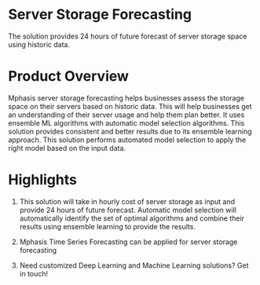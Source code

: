 # Server Storage Forecasting
The solution provides 24 hours of future forecast of server storage space using historic data.

# Product Overview
Mphasis server storage forecasting helps businesses assess the storage space on their servers based on historic data. This will help businesses get an understanding of their server usage and help them plan better. It uses ensemble ML algorithms with automatic model selection algorithms. This solution provides consistent and better results due to its ensemble learning approach. This solution performs automated model selection to apply the right model based on the input data.

# Highlights
1. This solution will take in hourly cost of server storage as input and provide 24 hours of future forecast. Automatic model selection will automatically identify the set of optimal algorithms and combine their results using ensemble learning to provide the results.

2. Mphasis Time Series Forecasting can be applied for server storage forecasting

3. Need customized Deep Learning and Machine Learning solutions? Get in touch!
